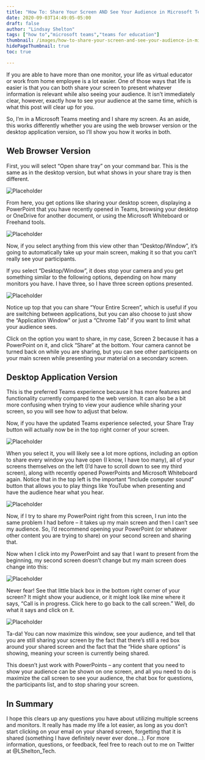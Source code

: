 ```yaml
---
title: "How To: Share Your Screen AND See Your Audience in Microsoft Teams"
date: 2020-09-03T14:49:05-05:00
draft: false
author: "Lindsay Shelton"
tags: ["how to","microsoft teams","teams for education"]
thumbnail: /images/how-to-share-your-screen-and-see-your-audience-in-microsoft-teams6.png
hidePageThumbnail: true
toc: true

---
```


If you are able to have more than one monitor, your life as virtual educator or work from home employee is a lot easier. One of those ways that life is easier is that you can both share your screen to present whatever information is relevant while also seeing your audience. It isn’t immediately clear, however, exactly how to see your audience at the same time, which is what this post will clear up for you.

So, I’m in a Microsoft Teams meeting and I share my screen. As an aside, this works differently whether you are using the web browser version or the desktop application version, so I’ll show you how it works in both.

## Web Browser Version
First, you will select “Open share tray” on your command bar. This is the same as in the desktop version, but what shows in your share tray is then different.

![Placeholder](/images/how-to-share-your-screen-and-see-your-audience-in-microsoft-teams1.png)

From here, you get options like sharing your desktop screen, displaying a PowerPoint that you have recently opened in Teams, browsing your desktop or OneDrive for another document, or using the Microsoft Whiteboard or Freehand tools.

![Placeholder](/images/how-to-share-your-screen-and-see-your-audience-in-microsoft-teams2.png)

Now, if you select anything from this view other than “Desktop/Window”, it’s going to automatically take up your main screen, making it so that you can’t really see your participants.

If you select “Desktop/Window”, it does stop your camera and you get something similar to the following options, depending on how many monitors you have. I have three, so I have three screen options presented.

![Placeholder](/images/how-to-share-your-screen-and-see-your-audience-in-microsoft-teams3.png)

Notice up top that you can share “Your Entire Screen”, which is useful if you are switching between applications, but you can also choose to just show the “Application Window” or just a “Chrome Tab” if you want to limit what your audience sees.

Click on the option you want to share, in my case, Screen 2 because it has a PowerPoint on it, and click “Share” at the bottom. Your camera cannot be turned back on while you are sharing, but you can see other participants on your main screen while presenting your material on a secondary screen.

## Desktop Application Version
This is the preferred Teams experience because it has more features and functionality currently compared to the web version. It can also be a bit more confusing when trying to view your audience while sharing your screen, so you will see how to adjust that below.

Now, if you have the updated Teams experience selected, your Share Tray button will actually now be in the top right corner of your screen.

![Placeholder](/images/how-to-share-your-screen-and-see-your-audience-in-microsoft-teams4.png)

When you select it, you will likely see a lot more options, including an option to share every window you have open (I know, I have too many), all of your screens themselves on the left (I’d have to scroll down to see my third screen), along with recently opened PowerPoints and Microsoft Whiteboard again. Notice that in the top left is the important “Include computer sound” button that allows you to play things like YouTube when presenting and have the audience hear what you hear.

![Placeholder](/images/how-to-share-your-screen-and-see-your-audience-in-microsoft-teams5.png)

Now, if I try to share my PowerPoint right from this screen, I run into the same problem I had before – it takes up my main screen and then I can’t see my audience. So, I’d recommend opening your PowerPoint (or whatever other content you are trying to share) on your second screen and sharing that.

Now when I click into my PowerPoint and say that I want to present from the beginning, my second screen doesn’t change but my main screen does change into this:

![Placeholder](/images/how-to-share-your-screen-and-see-your-audience-in-microsoft-teams6.png)

Never fear! See that little black box in the bottom right corner of your screen? It might show your audience, or it might look like mine where it says, “Call is in progress. Click here to go back to the call screen.” Well, do what it says and click on it.

![Placeholder](/images/how-to-share-your-screen-and-see-your-audience-in-microsoft-teams7.png)

Ta-da! You can now maximize this window, see your audience, and tell that you are still sharing your screen by the fact that there’s still a red box around your shared screen and the fact that the “Hide share options” is showing, meaning your screen is currently being shared.

This doesn’t just work with PowerPoints – any content that you need to show your audience can be shown on one screen, and all you need to do is maximize the call screen to see your audience, the chat box for questions, the participants list, and to stop sharing your screen.

## In Summary
I hope this clears up any questions you have about utilizing multiple screens and monitors. It really has made my life a lot easier, as long as you don’t start clicking on your email on your shared screen, forgetting that it is shared (something I have definitely never ever done…). For more information, questions, or feedback, feel free to reach out to me on Twitter at @LShelton_Tech.

<!-- Google tag (gtag.js) -->
<script async src="https://www.googletagmanager.com/gtag/js?id=G-CN3PDT3T20"></script>
<script>
  window.dataLayer = window.dataLayer || [];
  function gtag(){dataLayer.push(arguments);}
  gtag('js', new Date());

  gtag('config', 'G-CN3PDT3T20');
</script>